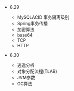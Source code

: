 - 8.29
  - MySQLACID 事务隔离级别
  - Spring事务传播
  - 加密算法
  - base64
  - TCP
  - HTTP
 
- 8.30
  - 逃逸分析
  - 对象分配流程(TLAB)
  - JVM参数
  - GC算法
